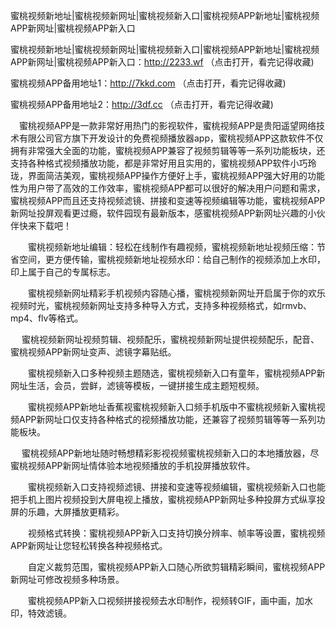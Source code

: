 蜜桃视频新地址|蜜桃视频新网址|蜜桃视频新入口|蜜桃视频APP新地址|蜜桃视频APP新网址|蜜桃视频APP新入口



蜜桃视频新地址|蜜桃视频新网址|蜜桃视频新入口|蜜桃视频APP新地址|蜜桃视频APP新网址|蜜桃视频APP新入口：http://2233.wf  （点击打开，看完记得收藏)

蜜桃视频APP备用地址1：http://7kkd.com  （点击打开，看完记得收藏)

蜜桃视频APP备用地址2：http://3df.cc    （点击打开，看完记得收藏)


　蜜桃视频APP是一款非常好用热门的影视软件，蜜桃视频APP是贵阳遥望网络技术有限公司官方旗下开发设计的免费视频播放器app，蜜桃视频APP这款软件不仅拥有非常强大全面的功能，蜜桃视频APP兼容了视频剪辑等等一系列功能板块，还支持各种格式视频播放功能，都是非常好用且实用的，蜜桃视频APP软件小巧玲珑，界面简洁美观，蜜桃视频APP操作方便好上手，蜜桃视频APP强大好用的功能性为用户带了高效的工作效率，蜜桃视频APP都可以很好的解决用户问题和需求，蜜桃视频APP而且还支持视频滤镜、拼接和变速等视频编辑等功能，蜜桃视频APP新网址投屏观看更过瘾，软件园现有最新版本，感蜜桃视频APP新网址兴趣的小伙伴快来下载吧！

　　蜜桃视频新地址编辑：轻松在线制作有趣视频，蜜桃视频新地址视频压缩：节省空间，更方便传输，蜜桃视频新地址视频水印：给自己制作的视频添加上水印，印上属于自己的专属标志。

　　蜜桃视频新网址精彩手机视频内容随心播，蜜桃视频新网址开启属于你的欢乐视频时光，蜜桃视频新网址支持多种导入方式，支持多种视频格式，如rmvb、mp4、flv等格式。

　  蜜桃视频新网址视频剪辑、视频配乐，蜜桃视频新网址提供视频配乐，配音、蜜桃视频APP新网址变声、滤镜字幕贴纸。

　　蜜桃视频新入口多种视频主题随选，蜜桃视频新入口有童年，蜜桃视频APP新网址生活，会员，尝鲜，滤镜等模板，一键拼接生成主题短枧频。

　　蜜桃视频APP新地址香蕉视蜜桃视频新入口频手机版中不蜜桃视频新入蜜桃视频APP新网址口仅支持各种格式的视频播放功能，还兼容了视频剪辑等等一系列功能板块。

　  蜜桃视频APP新地址随时畅想精彩影视视频蜜桃视频新入口的本地播放器，尽蜜桃视频APP新网址情体验本地视频播放的手机投屏播放软件。

　　蜜桃视频新入口支持视频滤镜、拼接和变速等视频编辑，蜜桃视频新入口也能把手机上图片视频投到大屏电视上播放，蜜桃视频APP新网址多种投屏方式纵享投屏的乐趣，大屏播放更精彩。

　　视频格式转换：蜜桃视频APP新入口支持切换分辨率、帧率等设置，蜜桃视频APP新网址让您轻松转换各种视频格式。

　　自定义裁剪范围，蜜桃视频APP新入口随心所欲剪辑精彩瞬间，蜜桃视频APP新网址可修改视频多种场景。

　　蜜桃视频APP新入口视频拼接视频去水印制作，视频转GIF，画中画，加水印，特效滤镜。
    
 

 



